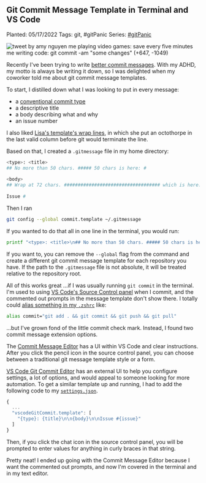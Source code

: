 ## Git Commit Message Template in Terminal and VS Code

Planted: 05/17/2022
Tags: git, #gitPanic
Series: [#gitPanic](/series.html?series=gitPanic)

![tweet by amy nguyen me playing video games: save every five minutes me writing code: git commit -am "some changes" (+647, -1049)](https://images.abbeyperini.com/gitPanic/some-changes.webp)

Recently I've been trying to write [better commit messages](https://cbea.ms/git-commit/). With my ADHD, my motto is always be writing it down, so I was delighted when my coworker told me about git commit message templates.

To start, I distilled down what I was looking to put in every message:

- a [conventional commit type](https://www.conventionalcommits.org/en/v1.0.0/)
- a descriptive title
- a body describing what and why
- an issue number

I also liked [Lisa's template's wrap lines](https://gist.github.com/lisawolderiksen/a7b99d94c92c6671181611be1641c733), in which she put an octothorpe in the last valid column before git would terminate the line.

Based on that, I created a `.gitmessage` file in my home directory:

```Bash
<type>: <title>
## No more than 50 chars. ##### 50 chars is here: #
 
<body> 
## Wrap at 72 chars. ################################### which is here: #
 
Issue #
```

Then I ran

```sh
git config --global commit.template ~/.gitmessage
```

If you wanted to do that all in one line in the terminal, you would run:

```sh
printf "<type>: <title>\n## No more than 50 chars. ##### 50 chars is here: #\n\n<body>\n## Wrap at 72 chars. ################################### which is here: #\n\nIssue #" > ~/.gitmessage && git config --global commit.template ~/.gitmessage
```

If you want to, you can remove the `--global` flag from the command and create a different git commit message template for each repository you have. If the path to the `.gitmessage` file is not absolute, it will be treated relative to the repository root.

All of this works great ...if I was usually running `git commit` in the terminal. I'm used to using [VS Code's Source Control panel](https://code.visualstudio.com/docs/editor/versioncontrol) when I commit, and the commented out prompts in the message template don't show there. I totally could [alias something in my `.zshrc`](https://toolspond.com/zshrc/) like:

```sh
alias commit="git add . && git commit && git push && git pull"
```

...but I've grown fond of the little commit check mark. Instead, I found two commit message extension options.

The [Commit Message Editor](https://marketplace.visualstudio.com/items?itemName=adam-bender.commit-message-editor&ssr=false#overview) has a UI within VS Code and clear instructions. After you click the pencil icon in the source control panel, you can choose between a traditional git message template style or a form.

[VS Code Git Commit Editor](https://marketplace.visualstudio.com/items?itemName=rioukkevin.vscode-git-commit) has an external UI to help you configure settings, a lot of options, and would appeal to someone looking for more automation. To get a similar template up and running, I had to add the following code to my [`settings.json`](https://code.visualstudio.com/docs/getstarted/settings#_settingsjson).

```JavaScript
{
  ...
  "vscodeGitCommit.template": [
    "{type}: {title}\n\n{body}\n\nIssue #{issue}"
  ]
}
```

Then, if you click the chat icon in the source control panel, you will be prompted to enter values for anything in curly braces in that string.

Pretty neat! I ended up going with the Commit Message Editor because I want the commented out prompts, and now I'm covered in the terminal and in my text editor.
